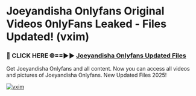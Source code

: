 # Joeyandisha Onlyfans Original Videos 0nlyFans Leaked - Files Updated! (vxim)

<h3>🔴 CLICK HERE 🌐==►► <a href="https://tinyurl.com/ehrbuxhb" rel="nofollow">Joeyandisha Onlyfans Updated Files</a></h3>

Get Joeyandisha Onlyfans and all content. Now you can access all videos and pictures of Joeyandisha Onlyfans. New Updated Files 2025!

[![vxim](https://i.imgur.com/lVYEuWS.gif)](https://tinyurl.com/ehrbuxhb)

